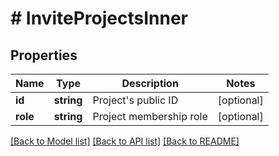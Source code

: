 # # InviteProjectsInner

## Properties

Name | Type | Description | Notes
------------ | ------------- | ------------- | -------------
**id** | **string** | Project&#39;s public ID | [optional]
**role** | **string** | Project membership role | [optional]

[[Back to Model list]](../../README.md#models) [[Back to API list]](../../README.md#endpoints) [[Back to README]](../../README.md)
